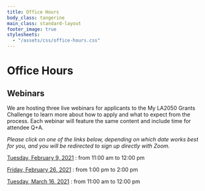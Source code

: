 ```yaml
---
title: Office Hours
body_class: tangerine
main_class: standard-layout
footer_image: true
stylesheets:
  - "/assets/css/office-hours.css"
---
```


# Office Hours

## Webinars

We are hosting three live webinars for applicants to the My LA2050 Grants Challenge to learn more about how to apply and what to expect from the process. Each webinar will feature the same content and include time for attendee Q+A.

_Please click on one of the links below, depending on which date works best for you, and you will be redirected to sign up directly with Zoom._

[Tuesday, February 9, 2021](https://zoom.us)
: from 11:00 am to 12:00 pm

[Friday, February 26, 2021](https://zoom.us)
: from 1:00 pm to 2:00 pm

[Tuesday, March 16, 2021](https://zoom.us)
: from 11:00 am to 12:00 pm

